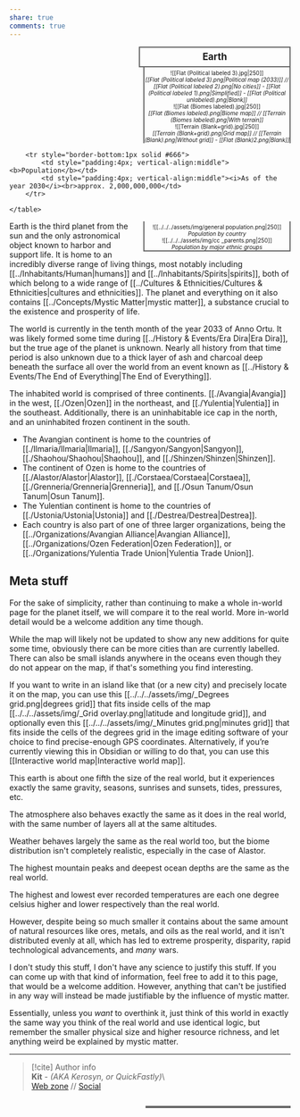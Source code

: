 ```yaml
---  
share: true  
comments: true  
---  
```

<div>  
  <span style="float:right; width:260px; margin-left:14px; border:2px solid #666; line-height:1.5; font-size:larger; font-weight:bold; text-align:center; padding:4px">Earth</span>  
  </div>  
  
 <span style="float:right; clear:right; width:260px; margin-left:14px; border-left:2px solid #666; border-right:2px solid #666; border-collapse:collapse; text-align:center; padding-top:4px; font-size:10px">![[Flat (Political labeled 3).jpg|250]]<br><i>[[Flat (Political labeled 3).png|Political map (2033)]] // [[Flat (Political labeled 2).png|No cities]] - [[Flat (Political labeled 1).png|Simplified]] - [[Flat (Political unlabeled).png|Blank]]</i><br>![[Flat (Biomes labeled).jpg|250]]<br><i>[[Flat (Biomes labeled).png|Biome map]] // [[Terrain (Biomes labeled).png|With terrain]]</i><br>![[Terrain (Blank+grid).jpg|250]]<br><i>[[Terrain (Blank+grid).png|Grid map]] // [[Terrain (Blank).png|Without grid]] - [[Flat (Blank)2.png|Blank]]</i></span>  
  
  <div class="" style="float:right; clear:right">  
    <table class="" style="float:right; clear:right; width:260px; margin-left:14px; margin-bottom:0px; border:2px solid #666; border-collapse:collapse; line-height:1.5; font-size:small">  
	  
		<tr style="border-bottom:1px solid #666">  
			<td style="padding:4px; vertical-align:middle"><b>Population</b></td>  
			<td style="padding:4px; vertical-align:middle"><i>As of the year 2030</i><br>approx. 2,000,000,000</td>  
		</tr>  
	  
    </table>  
  </div>  
  
  <span class="" style="float:right; clear:right; width:260px; margin-left:14px; margin-bottom:7px; border-left:2px solid #666; border-right:2px solid #666; border-bottom:2px solid #666; border-collapse:collapse; text-align:center; padding-top:4px; font-size:10px">![[../../../assets/img/general population.png|250]]<br><i>Population by country</i><br>![[../../../assets/img/cc _parents.png|250]]<br><i>Population by major ethnic groups</i></span>  
  
Earth is the third planet from the sun and the only astronomical object known to harbor and support life. It is home to an incredibly diverse range of living things, most notably including [[../Inhabitants/Human|humans]] and [[../Inhabitants/Spirits|spirits]], both of which belong to a wide range of [[../Cultures & Ethnicities/Cultures & Ethnicities|cultures and ethnicities]]. The planet and everything on it also contains [[../Concepts/Mystic Matter|mystic matter]], a substance crucial to the existence and prosperity of life.  
  
The world is currently in the tenth month of the year 2033 of Anno Ortu. It was likely formed some time during [[../History & Events/Era Dira|Era Dira]], but the true age of the planet is unknown. Nearly all history from that time period is also unknown due to a thick layer of ash and charcoal deep beneath the surface all over the world from an event known as [[../History & Events/The End of Everything|The End of Everything]].  
  
The inhabited world is comprised of three continents. [[./Avangia|Avangia]] in the west, [[./Ozen|Ozen]] in the northeast, and [[./Yulentia|Yulentia]] in the southeast. Additionally, there is an uninhabitable ice cap in the north, and an uninhabited frozen continent in the south.  
	  
- The Avangian continent is home to the countries of [[./Ilmaria/Ilmaria|Ilmaria]], [[./Sangyon/Sangyon|Sangyon]], [[./Shaohou/Shaohou|Shaohou]], and [[./Shinzen/Shinzen|Shinzen]].  
- The continent of Ozen is home to the countries of [[./Alastor/Alastor|Alastor]], [[./Corstaea/Corstaea|Corstaea]], [[./Grenneria/Grenneria|Grenneria]], and [[./Osun Tanum/Osun Tanum|Osun Tanum]].  
- The Yulentian continent is home to the countries of [[./Ustonia/Ustonia|Ustonia]] and [[./Destrea/Destrea|Destrea]].  
- Each country is also part of one of three larger organizations, being the [[../Organizations/Avangian Alliance|Avangian Alliance]], [[../Organizations/Ozen Federation|Ozen Federation]], or [[../Organizations/Yulentia Trade Union|Yulentia Trade Union]].  
  
## Meta stuff  
  
For the sake of simplicity, rather than continuing to make a whole in-world page for the planet itself, we will compare it to the real world. More in-world detail would be a welcome addition any time though.  
  
While the map will likely not be updated to show any new additions for quite some time, obviously there can be more cities than are currently labelled. There can also be small islands anywhere in the oceans even though they do not appear on the map, if that's something you find interesting.  
  
If you want to write in an island like that (or a new city) and precisely locate it on the map, you can use this [[../../../assets/img/_Degrees grid.png|degrees grid]] that fits inside cells of the map [[../../../assets/img/_Grid overlay.png|latitude and longitude grid]], and optionally even this [[../../../assets/img/_Minutes grid.png|minutes grid]] that fits inside the cells of the degrees grid in the image editing software of your choice to find precise-enough GPS coordinates. Alternatively, if you’re currently viewing this in Obsidian or willing to do that, you can use this [[Interactive world map|Interactive world map]].  
  
This earth is about one fifth the size of the real world, but it experiences exactly the same gravity, seasons, sunrises and sunsets, tides, pressures, etc.  
  
The atmosphere also behaves exactly the same as it does in the real world, with the same number of layers all at the same altitudes.  
  
Weather behaves largely the same as the real world too, but the biome distribution isn't completely realistic, especially in the case of Alastor.  
  
The highest mountain peaks and deepest ocean depths are the same as the real world.  
  
The highest and lowest ever recorded temperatures are each one degree celsius higher and lower respectively than the real world.  
  
However, despite being so much smaller it contains about the same amount of natural resources like ores, metals, and oils as the real world, and it isn't distributed evenly at all, which has led to extreme prosperity, disparity, rapid technological advancements, and *many* wars.  
  
I don't study this stuff, I don't have any science to justify this stuff. If you can come up with that kind of information, feel free to add it to this page, that would be a welcome addition. However, anything that can't be justified in any way will instead be made justifiable by the influence of mystic matter.  
  
Essentially, unless you *want* to overthink it, just think of this world in exactly the same way you think of the real world and use identical logic, but remember the smaller physical size and higher resource richness, and let anything weird be explained by mystic matter.  
  
-----  
> [!cite] Author info  
> **Kit** - *(AKA Kerosyn, or QuickFastly)*\  
> [Web zone](https://kerosyn.link) // [Social](https://m.tripulse.link/@kit)